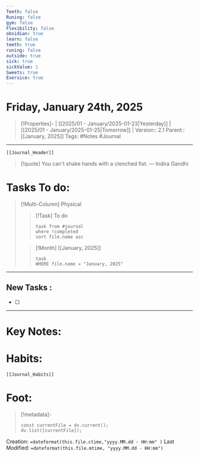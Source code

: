 ```yaml
---
Teeth: false
Runing: false
gym: false
Flexibility: false
obsidian: true
learn: false
teeth: true
runing: false
outside: true
sick: true
sickValue: 1
Sweets: true
Exersice: true
---
```

# Friday, January 24th, 2025
>[!Properties]- | [[2025/01 - January/2025-01-23|Yesterday]] | [[2025/01 - January/2025-01-25|Tomorrow]] | 
>Version:: 2.1
>Parent:: [[January, 2025]]
>Tags: #Notes #Journal 
***
```meta-bind-embed
[[Journal_Header]]
```
> [!quote] You can't shake hands with a clenched fist.
> — Indira Gandhi
# Tasks To do:
>[!Multi-Column] Physical
>>[!Task] To do 
>>```dataview
>>task from #journal
>>where !completed
>>sort file.name asc
>>```
>
>>[!Month] [[January, 2025]]
>>```dataview
>>task
>>WHERE file.name = "January, 2025"
>>```
***
## New Tasks :
- [ ]
***

# Key Notes:


# Habits:
```meta-bind-embed
[[Journal_Habits]]
```
# Foot:

>[!metadata]- 
>```dataviewjs
>const currentFile = dv.current();
>dv.list([currentFile]);
>```
Creation:          `=dateformat(this.file.ctime,"yyyy.MM.dd - HH:mm" )`
Last Modified:  `=dateformat(this.file.mtime, "yyyy.MM.dd - HH:mm")`



